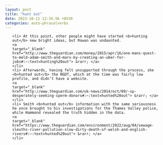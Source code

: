 ```yaml
---
layout: post
title: "hunt out"
date: 2023-10-11 12:34:56 +0530
categories: auto-phrasalverbs
---
```

<ol>

    <li> At this point, other people might have started <b>hunting out</b> new bright ideas, but Rowan was undaunted.
    <a 
    target="_blank" 
    href="http://www.theguardian.com/money/2015/apr/16/one-mans-quest-to-meld-adam-smith-and-marx-by-creating-an-uber-for-jobs#:~:text=hunting%20out"> &rarr; </a>
    </li>
    <li> Afterwards, having felt unsupported through the process, she <b>hunted out</b> the NGDT, which at the time was fairly low profile, and didn’t have a website.
    <a 
    target="_blank" 
    href="http://www.theguardian.com/uk-news/2014/oct/09/-sp-desperately-seeking-sperm-donors#:~:text=hunted%20out"> &rarr; </a>
    </li>
    <li> Smith <b>hunted out</b> information with the same seriousness he once brought to his investigations for the Thames Valley police, while Hammond revealed the truth hidden in the data.
    <a 
    target="_blank" 
    href="https://www.theguardian.com/environment/2022/aug/04/sewage-sleuths-river-pollution-slow-dirty-death-of-welsh-and-english-rivers#:~:text=hunted%20out"> &rarr; </a>
    </li>